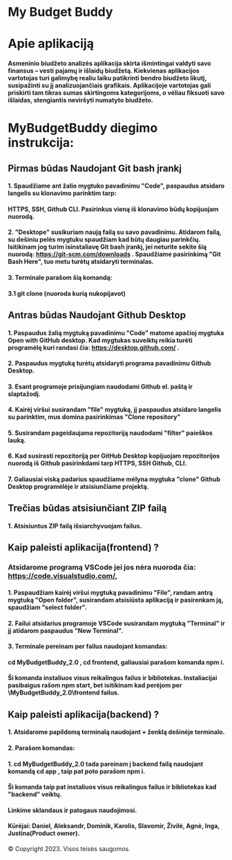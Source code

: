 
# My Budget Buddy

# Apie aplikaciją

#### Asmeninio biudžeto analizės aplikacija skirta išmintingai valdyti savo finansus – vesti pajamų ir išlaidų biudžetą. Kiekvienas aplikacijos vartotojas turi galimybę realiu laiku patikrinti bendro biudžeto likutį, susipažinti su jį analizuojančiais grafikais. Aplikacijoje vartotojas gali priskirti tam tikras sumas skirtingoms kategorijoms, o vėliau fiksuoti savo išlaidas, stengiantis neviršyti numatyto biudžeto. 



# MyBudgetBuddy diegimo instrukcija:

## Pirmas būdas Naudojant Git bash įrankį
#### 1. Spaudžiame ant žalio mygtuko pavadinimu "Code", paspaudus atsidaro langelis su klonavimo parinktim tarp:
#### HTTPS, SSH, Github CLI. Pasirinkus vieną iš klonavimo būdų kopijuojam nuorodą.
#### 2. "Desktope" susikuriam naują failą su savo pavadinimu. Atidarom failą, su dešiniu pelės mygtuku spaudžiam kad būtų daugiau parinkčių. Isitikinam jog turim isinstaliavę Git bash įrankį, jei neturite sekite šią nuorodą: https://git-scm.com/downloads . Spaudžiame pasirinkimą "Git Bash Here", tuo metu turėtų atsidaryti terminalas.
#### 3. Terminale parašom šią komandą:
#### 3.1 git clone (nuoroda kurią nukopijavot)


## Antras būdas Naudojant Github Desktop

 #### 1.  Paspaudus žalią mygtuką pavadinimu "Code" matome apačioj mygtuka Open with GitHub desktop. Kad mygtukas suveiktų reikia turėti programėlę kuri randasi čia: https://desktop.github.com/ .
  ####  2. Paspaudus mygtuką turėtų atsidaryti programa pavadinimu Github Desktop.
 #### 3. Esant programoje prisijungiam naudodami Github el. paštą ir slaptažodį.
 #### 4. Kairėj viršui susirandam "file" mygtuką, jį paspaudus atsidaro langelis su parinktim, mus domina pasirinkimas "Clone repository"

 #### 5. Susirandam pageidaujama repozitoriją naudodami "filter" paieškos lauką.
 #### 6. Kad susirasti repozitoriją per GitHub Desktop kopijuojam repozitorijos nuorodą iš Github pasirinkdami tarp HTTPS, SSH Github, CLI.
 #### 7. Galiausiai viską padarius spaudžiame mėlyna mygtuka "clone" Github Desktop programėlėje ir atsisiunčiame projektą.

 ## Trečias būdas atsisiunčiant ZIP failą

 #### 1. Atsisiuntus ZIP failą išsiarchyvuojam failus.


 ## Kaip paleisti aplikacija(frontend) ?


 ### Atsidarome programą VSCode jei jos nėra nuoroda čia: https://code.visualstudio.com/,
 #### 1.  Paspaudžiam kairėj viršui mygtuką pavadinimu "File", randam antrą mygtuką "Open folder", susirandam atsisiūsta aplikaciją ir pasirenkam ją, spaudžiam "select folder".
 #### 2. Failui atsidarius programoje VSCode susirandam mygtuką "Terminal" ir jį atidarom paspaudus "New Terminal".
#### 3. Terminale pereinam per failus naudojant komandas:
#### cd MyBudgetBuddy_2.0 , cd frontend, galiausiai parašom komanda npm i.
 #### Ši komanda instaliuos visus reikalingus failus ir bibliotekas. Instaliacijai pasibaigus rašom npm start, bet isitikinam kad perėjom per \MyBudgetBuddy_2.0\frontend failus.


 ## Kaip paleisti aplikacija(backend) ?

#### 1. Atsidarome papildomą terminalą naudojant + ženklą dešinėje terminalo.
#### 2. Parašom komandas:
#### 1. cd MyBudgetBuddy_2.0 tada  pareinam į backend failą naudojant komandą cd app , taip pat poto parašom npm i. 
#### Ši komanda taip pat instaliuos visus reikalingus failus ir bibliotekas  kad "backend" veiktų.


####  Linkime sklandaus ir patogaus naudojimosi.


#### Kūrėjai: Daniel, Aleksandr, Dominik, Karolis, Slavomir, Živilė, Agnė, Inga, Justina(Product owner). 

© Copyright 2023. Visos teisės saugomos. 
